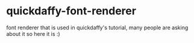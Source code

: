 # quickdaffy-font-renderer
font renderer that is used in quickdaffy's tutorial, many people are asking about it so here it is :)
